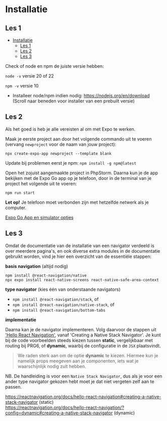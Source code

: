 # Installatie

## Les 1

- [Installatie](#installatie)
  - [Les 1](#les-1)
  - [Les 2](#les-2)
  - [Les 3](#les-3)

Check of node en npm de juiste versie hebben:

`node -v` versie 20 of 22

`npm -v` versie 10

- Installeer node/npm indien nodig: https://nodejs.org/en/download (Scroll naar beneden voor installer van een prebuilt
  versie)

## Les 2

Als het goed is heb je alle vereisten al om met Expo te werken.

Maak je eerste project aan door het volgende commando uit te voeren (vervang `newproject` voor de naam van jouw
project):

`npx create-expo-app newproject --template blank`

Update bij problemen eerst je npm: `npm install -g npm@latest`

Open het zojuist aangemaakte project in PhpStorm. Daarna kun je de app bekijken met de Expo Go app op je telefoon, door
in de terminal van je project het volgende uit te voeren:

`npm run start`

**Let op!** Je telefoon moet verbonden zijn met hetzelfde netwerk als je computer.

[Expo Go App en simulator opties](https://docs.expo.dev/get-started/set-up-your-environment/)

## Les 3

Omdat de documentatie van de installatie van een navigator verdeeld is over meerdere pagina's, en ook diverse extra
modules in de documentatie gebruikt worden, vind je hier een overzicht van de essentiële stappen:

**basis navigation** (altijd nodig)

```
npm install @react-navigation/native
npx expo install react-native-screens react-native-safe-area-context
```

**type navigator** (kies één van onderstaande navigators)

- `npm install @react-navigation/stack`, of
- `npm install @react-navigation/native-stack`, of
- `npm install @react-navigation/bottom-tabs`

**implementatie**

Daarna kan je de navigator implementeren. Volg daarvoor de stappen uit ['Hello React Navigation'](https://reactnavigation.org/docs/hello-react-navigation#creating-a-native-stack-navigator), vanaf 'Creating a
Native Stack Navigator'. Je kunt bij de code voorbeelden steeds kiezen tussen **static**, vergelijkbaar met routing bij
PRG6, of **dynamic**, waarbij de configuratie in de `JSX` plaatsvindt.

> We raden sterk aan om de optie **dynamic** te kiezen. Hiermee kun je namelijk props meegeven aan je componenten, iets
> wat je waarschijnlijk nodig zult hebben.

NB. De handleiding is voor een `Native Stack Navigator`, dus als je voor een ander type navigator gekozen hebt moet je
dat niet vergeten zelf aan te passen.

https://reactnavigation.org/docs/hello-react-navigation#creating-a-native-stack-navigator (static)<br>
https://reactnavigation.org/docs/hello-react-navigation/?config=dynamic#creating-a-native-stack-navigator (dynamic)<br>
